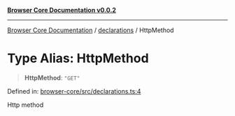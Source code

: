 [**Browser Core Documentation v0.0.2**](../../README.md)

***

[Browser Core Documentation](../../modules.md) / [declarations](../README.md) / HttpMethod

# Type Alias: HttpMethod

> **HttpMethod**: `"GET"`

Defined in: [browser-core/src/declarations.ts:4](https://github.com/stonemjs/browser-core/blob/dd41465b84f4b80e02cbd545eabae9ceb9083e35/src/declarations.ts#L4)

Http method
